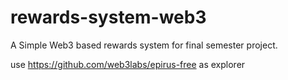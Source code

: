 # rewards-system-web3
A Simple Web3 based rewards system for final semester project.


use https://github.com/web3labs/epirus-free as explorer
